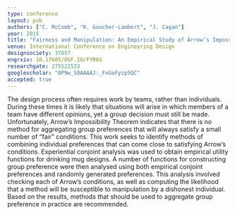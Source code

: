 ```yaml
---
type: conference
layout: pub
authors: ["C. McComb", "K. Goucher-Lambert", "J. Cagan"]
year: 2015
title: "Fairness and Manipulation: An Empirical Study of Arrow’s Impossibility Theorem"
venue: International Conference on Engineering Design
designsociety: 37857
engrxiv: 10.17605/OSF.IO/FYR6S
researchgate: 275522533
googlescholar: "0P9w_S0AAAAJ:_FxGoFyzp5QC"
accepted: true
---
```

The design process often requires work by teams, rather than individuals. During these times it is likely that situations will arise in which members of a team have different opinions, yet a group decision must still be made. Unfortunately, Arrow’s Impossibility Theorem indicates that there is no method for aggregating group preferences that will always satisfy a small number of “fair” conditions. This work seeks to identify methods of combining individual preferences that can come close to satisfying Arrow’s conditions. Experiential conjoint analysis was used to obtain empirical utility functions for drinking mug designs. A number of functions for constructing group preference were then analysed using both empirical conjoint preferences and randomly generated preferences. This analysis involved checking each of Arrow’s conditions, as well as computing the likelihood that a method will be susceptible to manipulation by a dishonest individual. Based on the results, methods that should be used to aggregate group preference in practice are recommended.
